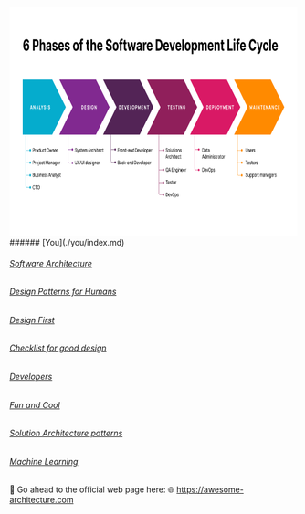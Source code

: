<img src="./resources/6_phases_of_software_development_life_cycle_ce25a52c62.png"  width="1000" height="400">
###### [You](./you/index.md)

###### [Software Architecture](architect/Design/software_design.md)

###### [Design Patterns for Humans](https://roadmap.sh/guides/design-patterns-for-humans)

###### [Design First](./designfirst/README.md)

###### [Checklist for good design](./designfirst/checklist.md)

###### [Developers](./developer/index.md)

###### [Fun and Cool](./fun%20and%20cool/index.md)

###### [Solution Architecture patterns](./fun%20and%20cool/index.md)

###### [Machine Learning](./ai/machine_learning/index.md)

🚀 Go ahead to the official web page here: 🌐 https://awesome-architecture.com
